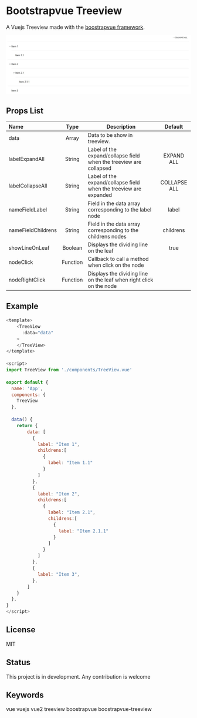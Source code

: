 # Bootstrapvue Treeview

A Vuejs Treeview made with the [boostrapvue framework](https://bootstrap-vue.org/).

![alt text](https://github.com/tfbartels/bootstrapvue-treeview/blob/master/src/assets/treeview.jpg "Treeview")

## Props List
| Name  | Type  | Description  | Default  |
| :--------------------------- | :----------: | -------------------------------------------------------------------------------------------------- | :------: |
| data | Array | Data to be show in treeview. | 
| labelExpandAll | String | Label of the expand/collapse field when the treeview are collapsed  | EXPAND ALL
| labelCollapseAll | String | Label of the expand/collapse field when the treeview are expanded | COLLAPSE ALL
| nameFieldLabel | String | Field in the data array corresponding to the label node | label 
| nameFieldChildrens | String | Field in the data array corresponding to the childrens nodes | childrens 
| showLineOnLeaf | Boolean | Displays the dividing line on the leaf | true 
| nodeClick | Function | 	Callback to call a method when click on the node |  
| nodeRightClick | Function | Displays the dividing line on the leaf when right click on the node | 


## Example
```js
<template>
    <TreeView
      :data="data"
    >
    </TreeView>
</template>

<script>
import TreeView from './components/TreeView.vue'

export default {
  name: 'App',
  components: {
    TreeView
  },

  data() {
    return {
        data: [
          {
            label: "Item 1",
            childrens:[
              {
                label: "Item 1.1"
              }
            ]
          },
          {
            label: "Item 2",
            childrens:[
              {
                label: "Item 2.1",
                childrens:[
                  {
                    label: "Item 2.1.1"
                  }
                ]
              }
            ]
          },
          {
            label: "Item 3",
          },
        ]     
    }
  },
}
</script>
```

## License
MIT

## Status
This project is in development. Any contribution is welcome

## Keywords
vue vuejs vue2 treeview boostrapvue boostrapvue-treeview


